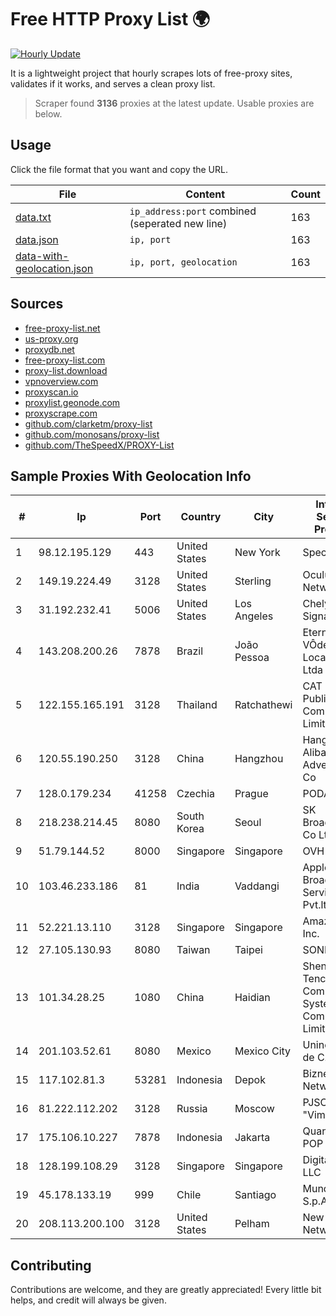 
# Free HTTP Proxy List 🌍

[![Hourly Update](https://github.com/mertguvencli/http-proxy-list/actions/workflows/main.yml/badge.svg?branch=main)](https://github.com/mertguvencli/http-proxy-list/actions/workflows/main.yml)

It is a lightweight project that hourly scrapes lots of free-proxy sites, validates if it works, and serves a clean proxy list.

> Scraper found **3136** proxies at the latest update. Usable proxies are below.

## Usage

Click the file format that you want and copy the URL.


|File|Content|Count|
|----|-------|-----|
|[data.txt](https://raw.githubusercontent.com/mertguvencli/http-proxy-list/main/proxy-list/data.txt)|`ip_address:port` combined (seperated new line)|163|
|[data.json](https://raw.githubusercontent.com/mertguvencli/http-proxy-list/main/proxy-list/data.json)|`ip, port`|163|
|[data-with-geolocation.json](https://raw.githubusercontent.com/mertguvencli/http-proxy-list/main/proxy-list/data-with-geolocation.json)|`ip, port, geolocation`|163|

## Sources

* [free-proxy-list.net](https://free-proxy-list.net)
* [us-proxy.org](https://www.us-proxy.org)
* [proxydb.net](http://proxydb.net)
* [free-proxy-list.com](https://free-proxy-list.com/?page=&port=&type%5B%5D=http&type%5B%5D=https&up_time=0&search=Search)
* [proxy-list.download](https://www.proxy-list.download/HTTP)
* [vpnoverview.com](https://vpnoverview.com/privacy/anonymous-browsing/free-proxy-servers)
* [proxyscan.io](https://www.proxyscan.io)
* [proxylist.geonode.com](https://proxylist.geonode.com/api/proxy-list?limit=300&page=1&sort_by=lastChecked&sort_type=desc&protocols=http,https)
* [proxyscrape.com](https://api.proxyscrape.com/v2/?request=displayproxies&protocol=http&timeout=10000&country=all&ssl=all&anonymity=all)
* [github.com/clarketm/proxy-list](https://raw.githubusercontent.com/clarketm/proxy-list/master/proxy-list-raw.txt)
* [github.com/monosans/proxy-list](https://raw.githubusercontent.com/monosans/proxy-list/main/proxies/http.txt)
* [github.com/TheSpeedX/PROXY-List](https://raw.githubusercontent.com/TheSpeedX/PROXY-List/master/http.txt)


## Sample Proxies With Geolocation Info

|#|Ip|Port|Country|City|Internet Service Provider|
|-|--|----|-------|----|-------------------------|
|1|98.12.195.129|443|United States|New York|Spectrum|
|2|149.19.224.49|3128|United States|Sterling|Oculus Networks Inc|
|3|31.192.232.41|5006|United States|Los Angeles|Chelyabinsk-Signal LLC|
|4|143.208.200.26|7878|Brazil|João Pessoa|Eternal VÔdeo Locadora Ltda|
|5|122.155.165.191|3128|Thailand|Ratchathewi|CAT Telecom Public Company Limited|
|6|120.55.190.250|3128|China|Hangzhou|Hangzhou Alibaba Advertising Co|
|7|128.0.179.234|41258|Czechia|Prague|PODA a.s.|
|8|218.238.214.45|8080|South Korea|Seoul|SK Broadband Co Ltd|
|9|51.79.144.52|8000|Singapore|Singapore|OVH SAS|
|10|103.46.233.186|81|India|Vaddangi|Apple Broadband Services Pvt.ltd|
|11|52.221.13.110|3128|Singapore|Singapore|Amazon.com, Inc.|
|12|27.105.130.93|8080|Taiwan|Taipei|SONET|
|13|101.34.28.25|1080|China|Haidian|Shenzhen Tencent Computer Systems Company Limited|
|14|201.103.52.61|8080|Mexico|Mexico City|Uninet S.A. de C.V.|
|15|117.102.81.3|53281|Indonesia|Depok|Biznet Networks|
|16|81.222.112.202|3128|Russia|Moscow|PJSC "Vimpelcom"|
|17|175.106.10.227|7878|Indonesia|Jakarta|Quantum Dist POP GC|
|18|128.199.108.29|3128|Singapore|Singapore|DigitalOcean, LLC|
|19|45.178.133.19|999|Chile|Santiago|Mundonet S.p.A|
|20|208.113.200.100|3128|United States|Pelham|New Dream Network, LLC|



## Contributing

Contributions are welcome, and they are greatly appreciated! Every
little bit helps, and credit will always be given.

